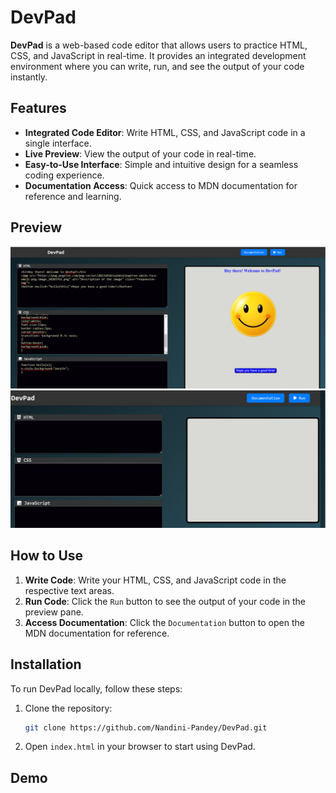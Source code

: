 # DevPad

**DevPad** is a web-based code editor that allows users to practice HTML, CSS, and JavaScript in real-time. It provides an integrated development environment where you can write, run, and see the output of your code instantly.

## Features

- **Integrated Code Editor**: Write HTML, CSS, and JavaScript code in a single interface.
- **Live Preview**: View the output of your code in real-time.
- **Easy-to-Use Interface**: Simple and intuitive design for a seamless coding experience.
- **Documentation Access**: Quick access to MDN documentation for reference and learning.

## Preview

![DevPad Demo](img1.png)
![DevPad Demo](img2.png)

## How to Use

1. **Write Code**: Write your HTML, CSS, and JavaScript code in the respective text areas.
2. **Run Code**: Click the `Run` button to see the output of your code in the preview pane.
3. **Access Documentation**: Click the `Documentation` button to open the MDN documentation for reference.

## Installation

To run DevPad locally, follow these steps:

1. Clone the repository:
    ```bash
    git clone https://github.com/Nandini-Pandey/DevPad.git

2. Open `index.html` in your browser to start using DevPad.

## Demo

